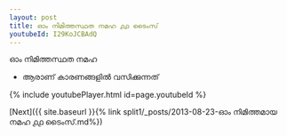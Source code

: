```yaml
---
layout: post
title: ഓം നിമിത്തസ്ഥത നമഹ ൧൧ ടൈംസ്
youtubeId: I29KoJCBAdQ
---
```

 
 
 ഓം നിമിത്തസ്ഥത നമഹ 
 
 -  ആരാണ് കാരണങ്ങളിൽ വസിക്കുന്നത് 
 
  
 
  
 
 
 
 
 
 


{% include youtubePlayer.html id=page.youtubeId %}
 
[Next]({{ site.baseurl }}{% link  split1/_posts/2013-08-23-ഓം നിമിത്തമായ നമഹ ൧൧ ടൈംസ്.md%})
 
